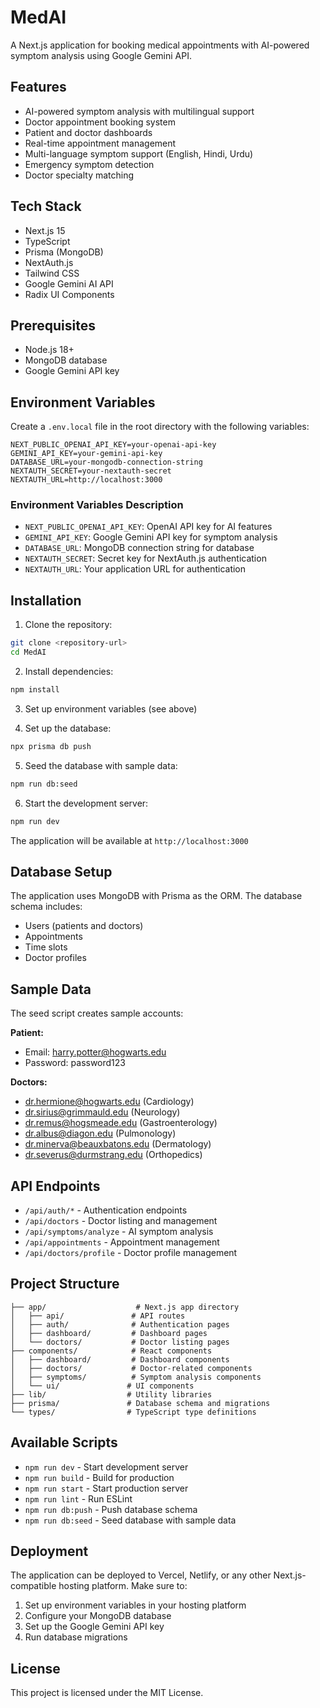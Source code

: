# MedAI

A Next.js application for booking medical appointments with AI-powered symptom analysis using Google Gemini API.

## Features

- AI-powered symptom analysis with multilingual support
- Doctor appointment booking system
- Patient and doctor dashboards
- Real-time appointment management
- Multi-language symptom support (English, Hindi, Urdu)
- Emergency symptom detection
- Doctor specialty matching

## Tech Stack

- Next.js 15
- TypeScript
- Prisma (MongoDB)
- NextAuth.js
- Tailwind CSS
- Google Gemini AI API
- Radix UI Components

## Prerequisites

- Node.js 18+
- MongoDB database
- Google Gemini API key

## Environment Variables

Create a `.env.local` file in the root directory with the following variables:

```
NEXT_PUBLIC_OPENAI_API_KEY=your-openai-api-key
GEMINI_API_KEY=your-gemini-api-key
DATABASE_URL=your-mongodb-connection-string
NEXTAUTH_SECRET=your-nextauth-secret
NEXTAUTH_URL=http://localhost:3000
```

### Environment Variables Description

- `NEXT_PUBLIC_OPENAI_API_KEY`: OpenAI API key for AI features
- `GEMINI_API_KEY`: Google Gemini API key for symptom analysis
- `DATABASE_URL`: MongoDB connection string for database
- `NEXTAUTH_SECRET`: Secret key for NextAuth.js authentication
- `NEXTAUTH_URL`: Your application URL for authentication

## Installation

1. Clone the repository:
```bash
git clone <repository-url>
cd MedAI
```

2. Install dependencies:
```bash
npm install
```

3. Set up environment variables (see above)

4. Set up the database:
```bash
npx prisma db push
```

5. Seed the database with sample data:
```bash
npm run db:seed
```

6. Start the development server:
```bash
npm run dev
```

The application will be available at `http://localhost:3000`

## Database Setup

The application uses MongoDB with Prisma as the ORM. The database schema includes:

- Users (patients and doctors)
- Appointments
- Time slots
- Doctor profiles

## Sample Data

The seed script creates sample accounts:

**Patient:**
- Email: harry.potter@hogwarts.edu
- Password: password123

**Doctors:**
- dr.hermione@hogwarts.edu (Cardiology)
- dr.sirius@grimmauld.edu (Neurology)
- dr.remus@hogsmeade.edu (Gastroenterology)
- dr.albus@diagon.edu (Pulmonology)
- dr.minerva@beauxbatons.edu (Dermatology)
- dr.severus@durmstrang.edu (Orthopedics)

## API Endpoints

- `/api/auth/*` - Authentication endpoints
- `/api/doctors` - Doctor listing and management
- `/api/symptoms/analyze` - AI symptom analysis
- `/api/appointments` - Appointment management
- `/api/doctors/profile` - Doctor profile management

## Project Structure

```
├── app/                    # Next.js app directory
│   ├── api/               # API routes
│   ├── auth/              # Authentication pages
│   ├── dashboard/         # Dashboard pages
│   └── doctors/           # Doctor listing pages
├── components/            # React components
│   ├── dashboard/         # Dashboard components
│   ├── doctors/           # Doctor-related components
│   ├── symptoms/          # Symptom analysis components
│   └── ui/               # UI components
├── lib/                  # Utility libraries
├── prisma/               # Database schema and migrations
└── types/                # TypeScript type definitions
```

## Available Scripts

- `npm run dev` - Start development server
- `npm run build` - Build for production
- `npm run start` - Start production server
- `npm run lint` - Run ESLint
- `npm run db:push` - Push database schema
- `npm run db:seed` - Seed database with sample data

## Deployment

The application can be deployed to Vercel, Netlify, or any other Next.js-compatible hosting platform. Make sure to:

1. Set up environment variables in your hosting platform
2. Configure your MongoDB database
3. Set up the Google Gemini API key
4. Run database migrations

## License

This project is licensed under the MIT License. 